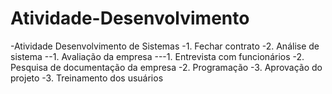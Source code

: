 # Atividade-Desenvolvimento
-Atividade Desenvolvimento de Sistemas
-1. Fechar contrato
-2. Análise de sistema
--1. Avaliação da empresa
---1. Entrevista com funcionários
-2. Pesquisa de documentação da empresa
-2. Programação
-3. Aprovação do projeto
-3. Treinamento dos usuários 
